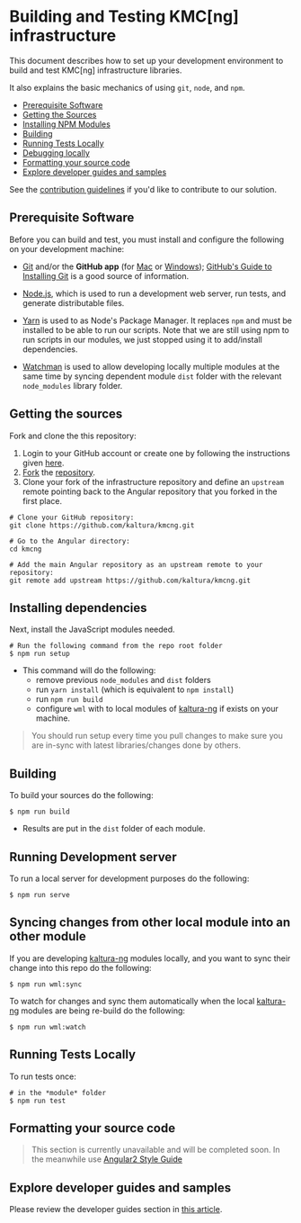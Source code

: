 # Building and Testing KMC[ng] infrastructure

This document describes how to set up your development environment to build and test KMC[ng] infrastructure libraries.

It also explains the basic mechanics of using `git`, `node`, and `npm`.

* [Prerequisite Software](#prerequisite-software)
* [Getting the Sources](#getting-the-sources)
* [Installing NPM Modules](#installing-npm-modules)
* [Building](#building)
* [Running Tests Locally](#running-tests-locally)
* [Debugging locally](#debugging)
* [Formatting your source code](#code-format)
* [Explore developer guides and samples](#developer-guides)

See the [contribution guidelines](CONTRIBUTING.md)
if you'd like to contribute to our solution.

## Prerequisite Software

Before you can build and test, you must install and configure the
following on your development machine:

* [Git](http://git-scm.com) and/or the **GitHub app** (for [Mac](http://mac.github.com) or
  [Windows](http://windows.github.com)); [GitHub's Guide to Installing
  Git](https://help.github.com/articles/set-up-git) is a good source of information.

* [Node.js](http://nodejs.org), which is used to run a development web server,
  run tests, and generate distributable files. 
  
* [Yarn](https://yarnpkg.com/en/) is used to as Node's Package Manager. It replaces `npm` and must be installed to be able to run our scripts. Note that we are still using npm to run scripts in our modules, we just stopped using it to add/install dependencies.

* [Watchman](https://facebook.github.io/watchman/) is used to allow developing locally multiple modules at the same time by syncing dependent module `dist` folder with the relevant `node_modules` library folder. 


## Getting the sources

Fork and clone the this repository:

1. Login to your GitHub account or create one by following the instructions given
   [here](https://github.com/signup/free).
2. [Fork](http://help.github.com/forking) the [repository](https://github.com/KMCng/KMCng-infra).
3. Clone your fork of the infrastructure repository and define an `upstream` remote pointing back to
   the Angular repository that you forked in the first place.

```shell
# Clone your GitHub repository:
git clone https://github.com/kaltura/kmcng.git

# Go to the Angular directory:
cd kmcng

# Add the main Angular repository as an upstream remote to your repository:
git remote add upstream https://github.com/kaltura/kmcng.git
```

## Installing dependencies 


Next, install the JavaScript modules needed.

```shell
# Run the following command from the repo root folder
$ npm run setup
```

* This command will do the following:
    * remove previous `node_modules` and `dist` folders
    * run `yarn install` (which is equivalent to `npm install`) 
    * run `npm run build` 
    * configure `wml` with to local modules of [kaltura-ng](https://github.com/kaltura/KMCng-infra) if exists on your machine.
  
    
> You should run setup every time you pull changes to make sure you are in-sync with latest libraries/changes done by others.
    
## Building

To build your sources do the following: 

```shell
$ npm run build
```
* Results are put in the `dist` folder of each module.

## Running Development server

To run a local server for development purposes do the following: 

```shell
$ npm run serve
```


## Syncing changes from other local module into an other module

If you are developing [kaltura-ng](https://github.com/kaltura/KMCng-infra) modules locally, and you want to sync their change into this repo do the following:

```shell
$ npm run wml:sync 
```

To watch for changes and sync them automatically when the local [kaltura-ng](https://github.com/kaltura/KMCng-infra) modules are being re-build do the following:
```shell
$ npm run wml:watch
```

## Running Tests Locally

To run tests once:
```shell
# in the *module* folder
$ npm run test
```

## <a name="code-format"></a>Formatting your source code

> This section is currently unavailable and will be completed soon. In the meanwhile use  [Angular2 Style Guide](https://angular.io/styleguide)

## <a name="developer-guides"></a>Explore developer guides and samples
Please review the developer guides section in [this article](docs/developers/developer-guide.md).